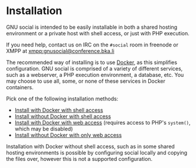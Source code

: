 # Installation

GNU social is intended to be easily installable in both a shared hosting environment or a private
host with shell access, or just with PHP execution.

If you need help, contact us on IRC on the `#social` room in freenode or XMPP at [xmpp:gnusocial@conference.bka.li](xmpp:gnusocial@conference.bka.li)

The recommended way of installing is to use [Docker](https://www.docker.com/), as this simplifies
configuration. GNU social is comprised of a variety of different services, such as a webserver, a
PHP execution environment, a database, etc. You may choose to use all, some, or none of these
services in Docker containers.

Pick one of the following installation methods:

 - [Install with Docker with shell access](./install/docker_shell.md)
 - [Install without Docker with shell access](./install/no_docker_shell.md)
 - [Install with Docker with web access](./install/docker_web.md) (requires access to PHP's `system()`, which may be disabled)
 - [Install without Docker with only web access](./install/no_docker_web.md)

Installation with Docker without shell access, such as in some shared hosting environments is
possible by configuring social locally and copying the files over, however this is not a supported
configuration.